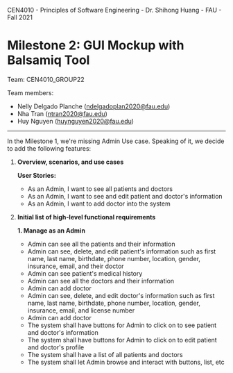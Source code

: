 CEN4010 - Principles of Software Engineering - Dr. Shihong Huang - FAU - Fall 2021 
#            Milestone 2: GUI Mockup with Balsamiq Tool         
Team: CEN4010_GROUP22

Team members:

- Nelly Delgado Planche (ndelgadoplan2020@fau.edu)
- Nha Tran (ntran2020@fau.edu)
- Huy Nguyen (huynguyen2020@fau.edu)
---
In the Milestone 1, we're missing Admin Use case. Speaking of it, we decide to add the following features:

1. **Overview, scenarios, and use cases**

    **User Stories:**
    - As an Admin, I want to see all patients and doctors
    - As an Admin, I want to see and edit patient and doctor's information
    - As an Admin, I want to add doctor into the system


2. **Initial list of high-level functional requirements**

    **1. Manage as an Admin**
    - Admin can see all the patients and their information
    - Admin can see, delete, and edit patient's information such as first name, last name, birthdate, phone number, location, gender, insurance, email, and their doctor
    - Admin can see patient's medical history
    - Admin can see all the doctors and their information
    - Admin can add doctor 
    - Admin can see, delete, and edit doctor's information such as first name, last name, birthdate, phone number, location, gender, insurance, email, and license number
    - Admin can add doctor 
    - The system shall have buttons for Admin to click on to see patient and doctor's information
    - The system shall have buttons for Admin to click on to edit patient and doctor's profile
    - The system shall have a list of all patients and doctors
    - The system shall let Admin browse and interact with buttons, list, etc
